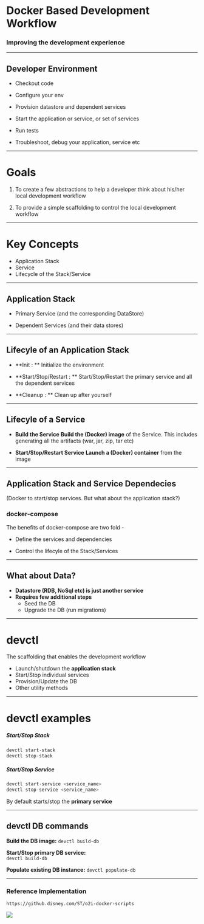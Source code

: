 <!-- .slide: data-transition="slide-in fade-out" -->
Docker Based Development Workflow
==

### Improving the development experience

---

<!-- .slide: data-transition="concave" -->
## Developer Environment

* Checkout code 
<!-- .element: class="fragment" --> 
* Configure your env 
<!-- .element: class="fragment" --> 
* Provision datastore and dependent services 
<!-- .element: class="fragment" --> 
* Start the application or service, or set of services 
<!-- .element: class="fragment" --> 
* Run tests
<!-- .element: class="fragment" --> 
* Troubleshoot, debug your application, service etc
<!-- .element: class="fragment" --> 

---
<!-- .slide: data-transition="convex" -->
Goals
==
1. To create a few abstractions to help a developer think about his/her local development workflow 
<!-- .element: class="fragment" -->

2. To provide a simple scaffolding to control the local development workflow 
<!-- .element: class="fragment" -->

   
---

<!-- .slide: data-background="#000055" -->
Key Concepts
==
- Application Stack <!-- .element: class="fragment" data-fragment-index="1" --> 
- Service  <!-- .element: class="fragment" data-fragment-index="2" -->  
- Lifecycle of the Stack/Service <!-- .element: class="fragment" data-fragment-index="3" -->  


---

## Application Stack     

- Primary Service (and the corresponding DataStore)
<!-- .element: class="fragment" -->
- Dependent Services (and their data stores)
<!-- .element: class="fragment" -->

---
<!-- *template: invert -->

## Lifecyle of an Application Stack     
- **Init : ** 
  Initialize the environment
<!-- .element: class="fragment" -->

- **Start/Stop/Restart : **
  Start/Stop/Restart the primary service and all the dependent services
<!-- .element: class="fragment" -->

- **Cleanup : **
  Clean up after yourself
<!-- .element: class="fragment" -->

---

## Lifecyle of a Service

- **Build the Service**
  **Build the (Docker) image** of the Service. This includes generating all the artifacts 
  (war, jar, zip, tar  etc)
<!-- .element: class="fragment" -->

- **Start/Stop/Restart Service**
  **Launch  a (Docker) container** from the image
<!-- .element: class="fragment" -->


---
<!-- *template: invert -->

## Application Stack and Service Dependecies

(Docker to start/stop services. But what about the application stack?)


### docker-compose
<!-- .element: class="fragment" -->

The benefits of docker-compose are two fold - 
- Define the services and dependencies
<!-- .element: class="fragment" -->
- Control the lifecyle of the Stack/Services
<!-- .element: class="fragment" -->

---
<!-- *template: invert -->

## What about Data?

- **Datastore (RDB, NoSql etc) is just another service**
- **Requires few additional steps**
  -  Seed the DB
  -  Upgrade the DB (run migrations)
   
---
<!-- *template: invert -->

devctl
===

The scaffolding that enables the development workflow
- Launch/shutdown the **application stack**
- Start/Stop individual services
- Provision/Update the DB
- Other utility methods


---
<!-- *template: invert -->

devctl examples
===

##### Start/Stop Stack
```javascript
devctl start-stack
devctl stop-stack
```


##### Start/Stop Service

```javascript
devctl start-service <service_name>
devctl stop-service <service_name>
```
By default starts/stop the **primary service**

---
<!-- *template: invert -->

## devctl DB commands

**Build the DB image:** 
``` devctl build-db  ```

**Start/Stop primary DB service:**   
```devctl build-db ```

**Populate existing DB instance:**   ```devctl populate-db ```

---
<!-- *template: invert -->

### Reference Implementation

```
https://github.disney.com/ST/o2i-docker-scripts
```

![](./md/o2i-docker-scripts.png)








